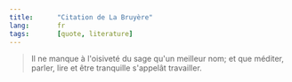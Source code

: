 ```yaml
---
title:      "Citation de La Bruyère"
lang:       fr
tags:       [quote, literature]
---
```



> Il ne manque à l'oisiveté du sage qu'un meilleur nom; et que méditer, parler, lire et être tranquille s'appelât travailler.
